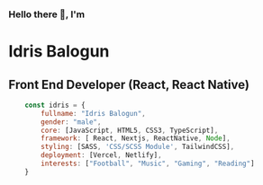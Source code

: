 ### Hello there 👋, I'm 

Idris Balogun
=============

Front End Developer (React, React Native)
-----------------------------------------

``` js
    const idris = { 
        fullname: "Idris Balogun",
        gender: "male",
        core: [JavaScript, HTML5, CSS3, TypeScript], 
        framework: [ React, Nextjs, ReactNative, Node], 
        styling: [SASS, 'CSS/SCSS Module', TailwindCSS],
        deployment: [Vercel, Netlify],
        interests: ["Football", "Music", "Gaming", "Reading"]
    }
```
